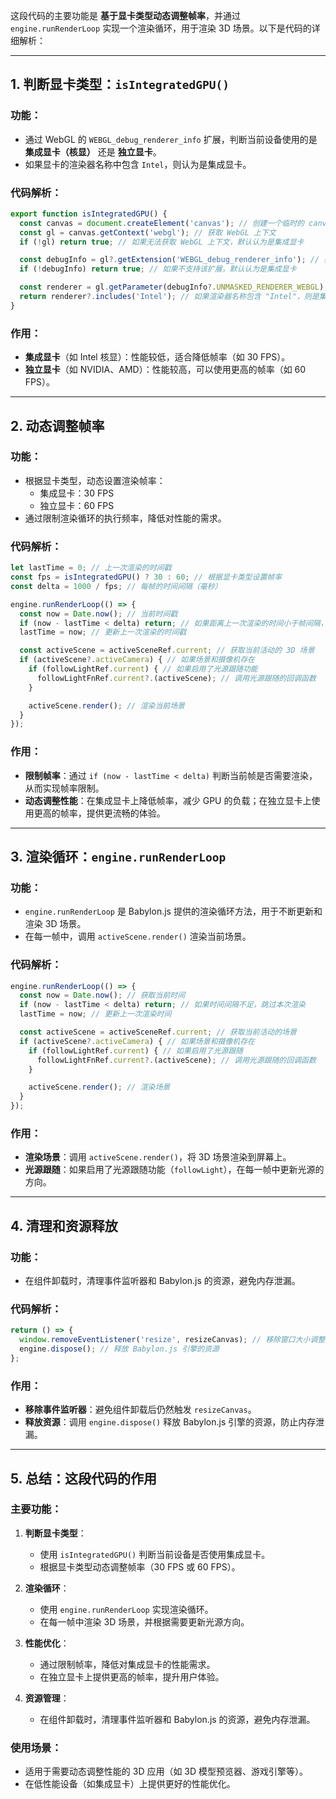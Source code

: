 这段代码的主要功能是 **基于显卡类型动态调整帧率**，并通过 `engine.runRenderLoop` 实现一个渲染循环，用于渲染 3D 场景。以下是代码的详细解析：

---

## 1. **判断显卡类型：`isIntegratedGPU()`**

### 功能：
- 通过 WebGL 的 `WEBGL_debug_renderer_info` 扩展，判断当前设备使用的是 **集成显卡（核显）** 还是 **独立显卡**。
- 如果显卡的渲染器名称中包含 `Intel`，则认为是集成显卡。

### 代码解析：
```javascript
export function isIntegratedGPU() {
  const canvas = document.createElement('canvas'); // 创建一个临时的 canvas 元素
  const gl = canvas.getContext('webgl'); // 获取 WebGL 上下文
  if (!gl) return true; // 如果无法获取 WebGL 上下文，默认认为是集成显卡

  const debugInfo = gl?.getExtension('WEBGL_debug_renderer_info'); // 获取 WebGL 的调试信息扩展
  if (!debugInfo) return true; // 如果不支持该扩展，默认认为是集成显卡

  const renderer = gl.getParameter(debugInfo?.UNMASKED_RENDERER_WEBGL); // 获取显卡的渲染器名称
  return renderer?.includes('Intel'); // 如果渲染器名称包含 "Intel"，则是集成显卡
}
```

### 作用：
- **集成显卡**（如 Intel 核显）：性能较低，适合降低帧率（如 30 FPS）。
- **独立显卡**（如 NVIDIA、AMD）：性能较高，可以使用更高的帧率（如 60 FPS）。

---

## 2. **动态调整帧率**

### 功能：
- 根据显卡类型，动态设置渲染帧率：
  - 集成显卡：30 FPS
  - 独立显卡：60 FPS
- 通过限制渲染循环的执行频率，降低对性能的需求。

### 代码解析：
```javascript
let lastTime = 0; // 上一次渲染的时间戳
const fps = isIntegratedGPU() ? 30 : 60; // 根据显卡类型设置帧率
const delta = 1000 / fps; // 每帧的时间间隔（毫秒）

engine.runRenderLoop(() => {
  const now = Date.now(); // 当前时间戳
  if (now - lastTime < delta) return; // 如果距离上一次渲染的时间小于帧间隔，则跳过本次渲染
  lastTime = now; // 更新上一次渲染的时间戳

  const activeScene = activeSceneRef.current; // 获取当前活动的 3D 场景
  if (activeScene?.activeCamera) { // 如果场景和摄像机存在
    if (followLightRef.current) { // 如果启用了光源跟随功能
      followLightFnRef.current?.(activeScene); // 调用光源跟随的回调函数
    }

    activeScene.render(); // 渲染当前场景
  }
});
```

### 作用：
- **限制帧率**：通过 `if (now - lastTime < delta)` 判断当前帧是否需要渲染，从而实现帧率限制。
- **动态调整性能**：在集成显卡上降低帧率，减少 GPU 的负载；在独立显卡上使用更高的帧率，提供更流畅的体验。

---

## 3. **渲染循环：`engine.runRenderLoop`**

### 功能：
- `engine.runRenderLoop` 是 Babylon.js 提供的渲染循环方法，用于不断更新和渲染 3D 场景。
- 在每一帧中，调用 `activeScene.render()` 渲染当前场景。

### 代码解析：
```javascript
engine.runRenderLoop(() => {
  const now = Date.now(); // 获取当前时间
  if (now - lastTime < delta) return; // 如果时间间隔不足，跳过本次渲染
  lastTime = now; // 更新上一次渲染时间

  const activeScene = activeSceneRef.current; // 获取当前活动的场景
  if (activeScene?.activeCamera) { // 如果场景和摄像机存在
    if (followLightRef.current) { // 如果启用了光源跟随
      followLightFnRef.current?.(activeScene); // 调用光源跟随的回调函数
    }

    activeScene.render(); // 渲染场景
  }
});
```

### 作用：
- **渲染场景**：调用 `activeScene.render()`，将 3D 场景渲染到屏幕上。
- **光源跟随**：如果启用了光源跟随功能（`followLight`），在每一帧中更新光源的方向。

---

## 4. **清理和资源释放**

### 功能：
- 在组件卸载时，清理事件监听器和 Babylon.js 的资源，避免内存泄漏。

### 代码解析：
```javascript
return () => {
  window.removeEventListener('resize', resizeCanvas); // 移除窗口大小调整的事件监听器
  engine.dispose(); // 释放 Babylon.js 引擎的资源
};
```

### 作用：
- **移除事件监听器**：避免组件卸载后仍然触发 `resizeCanvas`。
- **释放资源**：调用 `engine.dispose()` 释放 Babylon.js 引擎的资源，防止内存泄漏。

---

## 5. **总结：这段代码的作用**

### 主要功能：
1. **判断显卡类型**：
   - 使用 `isIntegratedGPU()` 判断当前设备是否使用集成显卡。
   - 根据显卡类型动态调整帧率（30 FPS 或 60 FPS）。

2. **渲染循环**：
   - 使用 `engine.runRenderLoop` 实现渲染循环。
   - 在每一帧中渲染 3D 场景，并根据需要更新光源方向。

3. **性能优化**：
   - 通过限制帧率，降低对集成显卡的性能需求。
   - 在独立显卡上提供更高的帧率，提升用户体验。

4. **资源管理**：
   - 在组件卸载时，清理事件监听器和 Babylon.js 的资源，避免内存泄漏。

### 使用场景：
- 适用于需要动态调整性能的 3D 应用（如 3D 模型预览器、游戏引擎等）。
- 在低性能设备（如集成显卡）上提供更好的性能优化。

